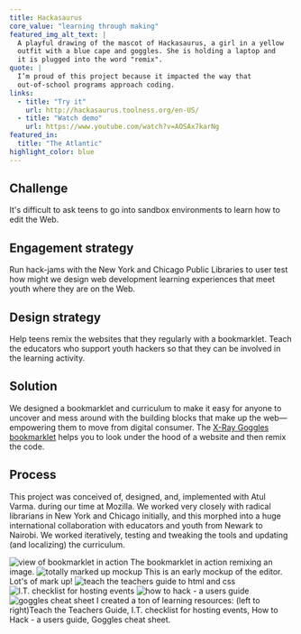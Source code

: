 ```yaml
---
title: Hackasaurus
core_value: "learning through making"
featured_img_alt_text: |
  A playful drawing of the mascot of Hackasaurus, a girl in a yellow
  outfit with a blue cape and goggles. She is holding a laptop and
  it is plugged into the word "remix".
quote: |
  I’m proud of this project because it impacted the way that
  out-of-school programs approach coding.
links:
  - title: "Try it"
    url: http://hackasaurus.toolness.org/en-US/
  - title: "Watch demo"
    url: https://www.youtube.com/watch?v=AOSAx7karNg
featured_in:
  title: "The Atlantic"
highlight_color: blue
---
```


## Challenge

It's difficult to ask teens to go into sandbox environments to learn how to edit
the Web.

## Engagement strategy

Run hack-jams with the New York and Chicago Public Libraries to user test how
might we design web development learning experiences that meet youth where
they are on the Web.

## Design strategy

Help teens remix the websites that they regularly with a bookmarklet. Teach the educators who support youth hackers so that they can be involved in the learning activity.


## Solution

We designed a bookmarklet and curriculum to make it easy for anyone
to uncover and mess around with the building blocks that make up the web—
empowering them to move from digital consumer. The [X-Ray Goggles bookmarklet](https://goggles.mozilla.org/) helps you to look under the hood of a website and then remix the code.

## Process

This project was conceived of, designed, and, implemented with Atul Varma.
during our time at Mozilla. We worked very closely with radical librarians in New York and Chicago initially, and this morphed into a huge international collaboration with educators and youth from Newark to Nairobi. We worked iteratively, testing and tweaking the tools and updating (and localizing) the curriculum.

<img src="hacking.png" alt="view of bookmarklet in action">

<caption align="center"> The bookmarklet in action remixing an image. </caption>

<img src="earlymockup.png" alt="totally marked up mockup">

<caption align="center"> This is an early mockup of the editor. Lot's of mark up! </caption>

<img src="hack-learn1.png" alt="teach the teachers guide to html and css">
<img src="hack-learn2.png" alt="I.T. checklist for hosting events">
<img src="hack-learn3.png" alt="how to hack - a users guide">
<img src="hack-learn4.png" alt="goggles cheat sheet">

<caption align="center"> I created a ton of learning resources: (left to right)Teach the Teachers Guide, I.T. checklist for hosting events, How to Hack - a users guide, Goggles cheat sheet. </caption>
